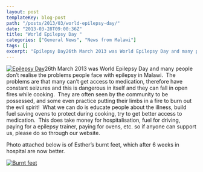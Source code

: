 ```yaml
---
layout: post
templateKey: blog-post
path: "/posts/2013/03/world-epilepsy-day/"
date: "2013-03-28T09:00:36Z"
title: "World Epilepsy Day "
categories: ["General News", "News from Malawi"]
tags: []
excerpt: "Epilepsy Day26th March 2013 was World Epilepsy Day and many people don’t realise the problems peopl..."
---
```


[![Epilepsy Day](https://www.africanvision.org.uk/africa-vision-news/wp-content/uploads/2013/03/header_logo.jpg)](https://www.africanvision.org.uk/africa-vision-news/wp-content/uploads/2013/03/header_logo.jpg)26th March 2013 was World Epilepsy Day and many people don’t realise the problems people face with epilepsy in Malawi.  The problems are that many can’t get access to medication, therefore have constant seizures and this is dangerous in itself and they can fall in open fires while cooking.  They are often seen by the community to be possessed, and some even practice putting their limbs in a fire to burn out the evil spirit!  What we can do is educate people about the illness, build fuel saving ovens to protect during cooking, try to get better access to medication.  This does take money for hospitalisation, fuel for driving, paying for a epilepsy trainer, paying for ovens, etc. so if anyone can support us, please do so through our website.

Photo attached below is of Esther’s burnt feet, which after 6 weeks in hospital are now better.

[![Burnt feet](https://www.africanvision.org.uk/africa-vision-news/wp-content/uploads/2013/03/Burnt-feet-sml.jpg)](https://www.africanvision.org.uk/africa-vision-news/wp-content/uploads/2013/03/Burnt-feet-sml.jpg)
